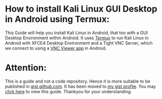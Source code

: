 # How to install Kali Linux GUI Desktop in Android using Termux:

This Guide will help you install Kali Linux in Android, that too with a GUI Desktop Environment within Android. It uses [Termux](https://f-droid.org/en/packages/com.termux/) to run Kali Linux in Android with XFCE4 Desktop Environment and a Tight VNC Server, which we connect to using a [VNC Viewer app](https://play.google.com/store/apps/details?id=com.realvnc.viewer.android) in Android.


# Attention:
This is a guide and not a code repository. Hence it is more suitable to be published in [gist.github.com](https://gist.github.com/). It has been moved to [my gist profile](https://gist.github.com/HimDek). You may [click here](https://gist.github.com/HimDek/49a3cd23e9a931eb8920423a0fb3668a) to view this guide. Thankyou for your understanding.
